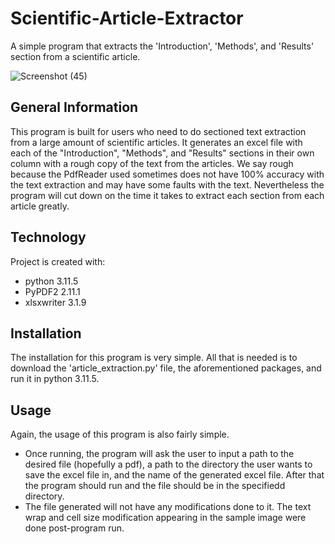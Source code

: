 # Scientific-Article-Extractor
A simple program that extracts the 'Introduction', 'Methods', and 'Results' section from a scientific article. 

![Screenshot (45)](https://github.com/HarithAl-Obaidi/Scientific-Article-Extractor/assets/151098129/c3ea590a-1a5f-4164-9ede-ac3587b32c1d)
## General Information
This program is built for users who need to do sectioned text extraction from a large amount of scientific articles. It generates an excel file with each of the "Introduction", "Methods", and "Results" sections in their own column with a rough copy of the text from the articles. We say rough because the PdfReader used sometimes does not have 100% accuracy with the text extraction and may have some faults with the text. Nevertheless the program will cut down on the time it takes to extract each section from each article greatly.
## Technology
Project is created with:
* python 3.11.5
* PyPDF2 2.11.1
* xlsxwriter 3.1.9
## Installation
The installation for this program is very simple. All that is needed is to download the 'article_extraction.py' file, the aforementioned packages, and run it in python 3.11.5.
## Usage
Again, the usage of this program is also fairly simple.
* Once running, the program will ask the user to input a path to the desired file (hopefully a pdf), a path to the directory the user wants to save the excel file in, and the name of the generated excel file. After that the program should run and the file should be in the specifiedd directory.
* The file generated will not have any modifications done to it. The text wrap and cell size modification appearing in the sample image were done post-program run.
